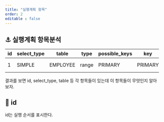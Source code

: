 ```yaml
---
title: "실행계획 항목"
order: 2
editable : false
---
```


## :anchor: 실행계획 항목분석

|id|select_type|table|type|possible_keys|key|key_len|ref|rows|Extra|
|-|-|-|-|-|-|-|-|-|-|
1|SIMPLE|EMPLOYEE|range|PRIMARY|PRIMARY|4||20080|Using where|

결과를 보면 id, select_type, table 등 각 항목들이 있는데 이 항목들이 무엇인지 알아보자.

## :fallen_leaf: id

id는 실행 순서를 표시한다.



